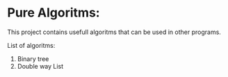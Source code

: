 
# Pure Algoritms:

This project contains usefull algoritms that can be used in other programs. 

List of algoritms:
1. Binary tree
2. Double way List


